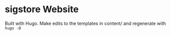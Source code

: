 # sigstore Website

Built with Hugo. Make edits to the templates in content/ and regenerate with
`hugo -D`
